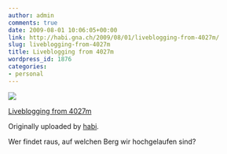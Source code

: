 ```yaml
---
author: admin
comments: true
date: 2009-08-01 10:06:05+00:00
link: http://habi.gna.ch/2009/08/01/liveblogging-from-4027m/
slug: liveblogging-from-4027m
title: Liveblogging from 4027m
wordpress_id: 1876
categories:
- personal
---
```


[![](http://farm4.static.flickr.com/3531/3776889335_defdbbfc7a_m.jpg)](http://www.flickr.com/photos/habi/3776889335/)

[Liveblogging from 4027m](http://www.flickr.com/photos/habi/3776889335/)

Originally uploaded by [habi](http://www.flickr.com/people/habi/).

Wer findet raus, auf welchen Berg wir hochgelaufen sind?
